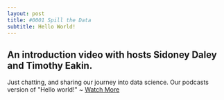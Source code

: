 ```yaml
---
layout: post
title: #0001 Spill the Data
subtitle: Hello World!
---
```

## An introduction video with hosts Sidoney Daley and Timothy Eakin. 
Just chatting, and sharing our journey into data science. 
Our podcasts version of "Hello world!" ~
[Watch More](https://youtu.be/WtabjG4pGSY)
